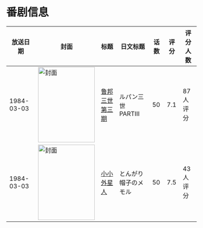 # 番剧信息

|放送日期|封面|标题|日文标题|话数|评分|评分人数|
|---|---|---|---|---|---|---|
|1984-03-03|<img src="//lain.bgm.tv/pic/cover/c/4f/bd/36360_LFlzf.jpg" alt="封面" style="width:150px;height:200px;object-fit:cover;">|[鲁邦三世 第三期](https://bangumi.tv/subject/36360)|ルパン三世 PARTIII|50|7.1|87人评分|
|1984-03-03|<img src="//lain.bgm.tv/pic/cover/c/3b/95/16517_d5VJc.jpg" alt="封面" style="width:150px;height:200px;object-fit:cover;">|[小小外星人](https://bangumi.tv/subject/16517)|とんがり帽子のメモル|50|7.5|43人评分|
